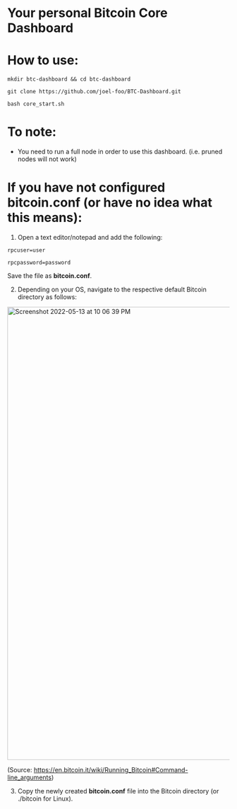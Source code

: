 # Your personal Bitcoin Core Dashboard

# How to use:

    mkdir btc-dashboard && cd btc-dashboard
    
    git clone https://github.com/joel-foo/BTC-Dashboard.git
    
    bash core_start.sh
   

# To note:

- You need to run a full node in order to use this dashboard. (i.e. pruned nodes will not work)


# If you have not configured bitcoin.conf (or have no idea what this means): 

  1) Open a text editor/notepad and add the following:

    rpcuser=user

    rpcpassword=password

  Save the file as **bitcoin.conf**.

  2) Depending on your OS, navigate to the respective default Bitcoin directory as follows:
  
  <img width="1025" alt="Screenshot 2022-05-13 at 10 06 39 PM" src="https://user-images.githubusercontent.com/76934561/168301365-4d93cd2c-1c58-4ae6-82c5-9370eaae408b.png">
  
  (Source: https://en.bitcoin.it/wiki/Running_Bitcoin#Command-line_arguments) 


  3) Copy the newly created **bitcoin.conf** file into the Bitcoin directory (or ./bitcoin for Linux). 
